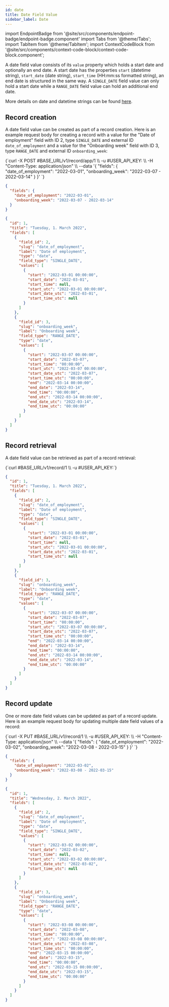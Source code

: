 ```yaml
---
id: date
title: Date Field Value
sidebar_label: Date
---
```


import EndpointBadge from '@site/src/components/endpoint-badge/endpoint-badge.component'
import Tabs from '@theme/Tabs';
import TabItem from '@theme/TabItem';
import ContextCodeBlock from '@site/src/components/context-code-block/context-code-block.component';

A date field value consists of its `value` property which holds a start date and optionally an end date. A start date has the properties `start` (datetime string), `start_date` (date string), `start_time` (HH:mm:ss formatted string), an end date is structured in the same way. A `SINGLE_DATE` field value can only hold a start date while a `RANGE_DATE` field value can hold an additional end date.

More details on date and datetime strings can be found [here](/docs/api/date-timezone).

## Record creation

<EndpointBadge method="POST" url="https://api.tapeapp.com/v1/record/app/{app_id}" />

A date field value can be created as part of a record creation. Here is an example request body for creating a record with a value for the "Date of employment" field with ID 2, type `SINGLE_DATE` and external ID `date_of_employment` and a value for the "Onboarding week" field with ID 3, type `RANGE_DATE` and external ID `onboarding_week`:

<Tabs defaultValue="curl">

<TabItem value="curl" label="cURL">
<ContextCodeBlock language="shell" title='➡️      Request'>
{`curl -X POST #BASE_URL/v1/record/app/1  \\
  -u #USER_API_KEY: \\
  -H "Content-Type: application/json" \\
  --data '{
    "fields": {
      "date_of_employment": "2022-03-01",
      "onboarding_week": "2022-03-07 - 2022-03-14"
    }
  }' 
`}
</ContextCodeBlock>
</TabItem>

<TabItem value="json" label="JSON">

```json title="➡️      Request">
{
  "fields": {
    "date_of_employment": "2022-03-01",
    "onboarding_week": "2022-03-07 - 2022-03-14"
  }
}
```

</TabItem>
</Tabs>

```json title="⬅️      Response"
{
  "id": 1,
  "title": "Tuesday, 1. March 2022",
  "fields": [
    {
      "field_id": 2,
      "slug": "date_of_employment",
      "label": "Date of employment",
      "type": "date",
      "field_type": "SINGLE_DATE",
      "values": [
        {
          "start": "2022-03-01 00:00:00",
          "start_date": "2022-03-01",
          "start_time": null,
          "start_utc": "2022-03-01 00:00:00",
          "start_date_utc": "2022-03-01",
          "start_time_utc": null
        }
      ]
    },
    {
      "field_id": 3,
      "slug": "onboarding_week",
      "label": "Onboarding week",
      "field_type": "RANGE_DATE",
      "type": "date",
      "values": [
        {
          "start": "2022-03-07 00:00:00",
          "start_date": "2022-03-07",
          "start_time": "00:00:00",
          "start_utc": "2022-03-07 00:00:00",
          "start_date_utc": "2022-03-07",
          "start_time_utc": "00:00:00",
          "end": "2022-03-14 00:00:00",
          "end_date": "2022-03-14",
          "end_time": "00:00:00",
          "end_utc": "2022-03-14 00:00:00",
          "end_date_utc": "2022-03-14",
          "end_time_utc": "00:00:00"
        }
      ]
    }
  ]
}
```

## Record retrieval

<EndpointBadge method="GET" url="https://api.tapeapp.com/v1/record/{record_id}" />

A date field value can be retrieved as part of a record retrieval:

<ContextCodeBlock language="shell" title='➡️      Request'>
{`curl #BASE_URL/v1/record/1 \\
  -u #USER_API_KEY:`}
</ContextCodeBlock>

```json title='⬅️      Response'
{
  "id": 1,
  "title": "Tuesday, 1. March 2022",
  "fields": [
    {
      "field_id": 2,
      "slug": "date_of_employment",
      "label": "Date of employment",
      "type": "date",
      "field_type": "SINGLE_DATE",
      "values": [
        {
          "start": "2022-03-01 00:00:00",
          "start_date": "2022-03-01",
          "start_time": null,
          "start_utc": "2022-03-01 00:00:00",
          "start_date_utc": "2022-03-01",
          "start_time_utc": null
        }
      ]
    },
    {
      "field_id": 3,
      "slug": "onboarding_week",
      "label": "Onboarding week",
      "field_type": "RANGE_DATE",
      "type": "date",
      "values": [
        {
          "start": "2022-03-07 00:00:00",
          "start_date": "2022-03-07",
          "start_time": "00:00:00",
          "start_utc": "2022-03-07 00:00:00",
          "start_date_utc": "2022-03-07",
          "start_time_utc": "00:00:00",
          "end": "2022-03-14 00:00:00",
          "end_date": "2022-03-14",
          "end_time": "00:00:00",
          "end_utc": "2022-03-14 00:00:00",
          "end_date_utc": "2022-03-14",
          "end_time_utc": "00:00:00"
        }
      ]
    }
  ]
}
```

## Record update

<EndpointBadge method="PUT" url="https://api.tapeapp.com/v1/record/{record_id}" />

One or more date field values can be updated as part of a record update. Here is an example request body for updating multiple date field values of a record:

<Tabs defaultValue="curl">

<TabItem value="curl" label="cURL">
<ContextCodeBlock language="shell" title='➡️      Request'>
{`curl -X PUT #BASE_URL/v1/record/1  \\
  -u #USER_API_KEY: \\
  -H "Content-Type: application/json" \\
  --data '{
    "fields": {
        "date_of_employment": "2022-03-02",
        "onboarding_week": "2022-03-08 - 2022-03-15"
    }
  }' 
`}
</ContextCodeBlock>
</TabItem>

<TabItem value="json" label="JSON">

```json title="➡️      Request">
{
  "fields": {
    "date_of_employment": "2022-03-02",
    "onboarding_week": "2022-03-08 - 2022-03-15"
  }
}
```

</TabItem>
</Tabs>

```json title='⬅️      Response'
{
  "id": 1,
  "title": "Wednesday, 2. March 2022",
  "fields": [
    {
      "field_id": 2,
      "slug": "date_of_employment",
      "label": "Date of employment",
      "type": "date",
      "field_type": "SINGLE_DATE",
      "values": [
        {
          "start": "2022-03-02 00:00:00",
          "start_date": "2022-03-02",
          "start_time": null,
          "start_utc": "2022-03-02 00:00:00",
          "start_date_utc": "2022-03-02",
          "start_time_utc": null
        }
      ]
    },
    {
      "field_id": 3,
      "slug": "onboarding_week",
      "label": "Onboarding week",
      "field_type": "RANGE_DATE",
      "type": "date",
      "values": [
        {
          "start": "2022-03-08 00:00:00",
          "start_date": "2022-03-08",
          "start_time": "00:00:00",
          "start_utc": "2022-03-08 00:00:00",
          "start_date_utc": "2022-03-08",
          "start_time_utc": "00:00:00",
          "end": "2022-03-15 00:00:00",
          "end_date": "2022-03-15",
          "end_time": "00:00:00",
          "end_utc": "2022-03-15 00:00:00",
          "end_date_utc": "2022-03-15",
          "end_time_utc": "00:00:00"
        }
      ]
    }
  ]
}
```
